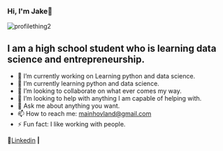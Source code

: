 ### Hi, I'm Jake👋
![profilething2](https://user-images.githubusercontent.com/78500252/106841857-be8c8480-6657-11eb-90e4-4970415bdd29.png)
## I am a high school student who is learning data science and entrepreneurship.
- 🔭 I’m currently working on Learning python and data science.
- 🌱 I’m currently learning python and data science.
- 👯 I’m looking to collaborate on what ever comes my way.
- 🤔 I’m looking to help with anything I am capable of helping with.
- 💬 Ask me about anything you want.
- 📫 How to reach me: mainhovland@gmail.com
- ⚡ Fun fact: I like working with people.

🔗[Linkedin][Linkedin] **|**

[Linkedin]: https://www.linkedin.com/in/jake-hovland-a3384b205/

